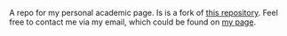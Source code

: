 A repo for my personal academic page. Is is a fork of [this repository](https://github.com/academicpages/academicpages.github.io). Feel free to contact me via my email, which could be found on [my page](https://vladislavtodorow.github.io/).
